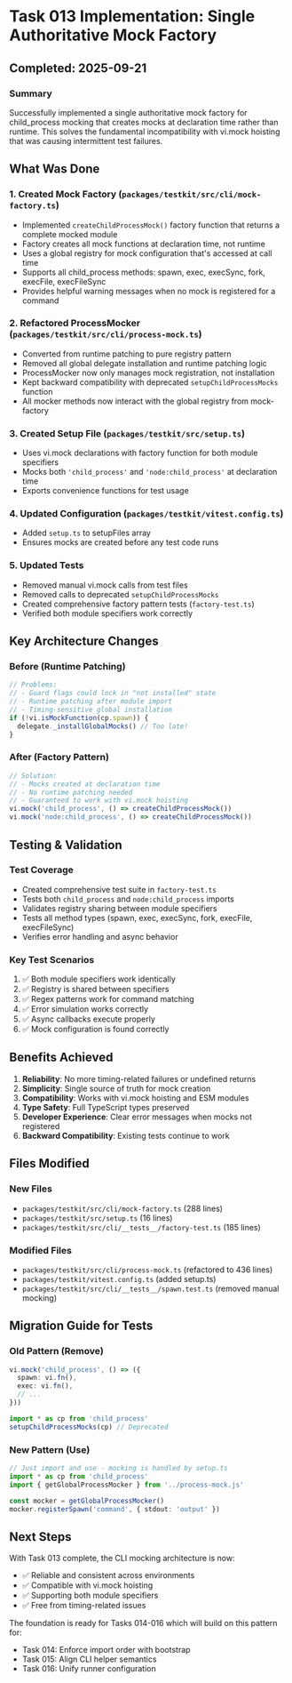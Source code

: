 # Task 013 Implementation: Single Authoritative Mock Factory

## Completed: 2025-09-21

### Summary
Successfully implemented a single authoritative mock factory for child_process mocking that creates mocks at declaration time rather than runtime. This solves the fundamental incompatibility with vi.mock hoisting that was causing intermittent test failures.

## What Was Done

### 1. Created Mock Factory (`packages/testkit/src/cli/mock-factory.ts`)
- Implemented `createChildProcessMock()` factory function that returns a complete mocked module
- Factory creates all mock functions at declaration time, not runtime
- Uses a global registry for mock configuration that's accessed at call time
- Supports all child_process methods: spawn, exec, execSync, fork, execFile, execFileSync
- Provides helpful warning messages when no mock is registered for a command

### 2. Refactored ProcessMocker (`packages/testkit/src/cli/process-mock.ts`)
- Converted from runtime patching to pure registry pattern
- Removed all global delegate installation and runtime patching logic
- ProcessMocker now only manages mock registration, not installation
- Kept backward compatibility with deprecated `setupChildProcessMocks` function
- All mocker methods now interact with the global registry from mock-factory

### 3. Created Setup File (`packages/testkit/src/setup.ts`)
- Uses vi.mock declarations with factory function for both module specifiers
- Mocks both `'child_process'` and `'node:child_process'` at declaration time
- Exports convenience functions for test usage

### 4. Updated Configuration (`packages/testkit/vitest.config.ts`)
- Added `setup.ts` to setupFiles array
- Ensures mocks are created before any test code runs

### 5. Updated Tests
- Removed manual vi.mock calls from test files
- Removed calls to deprecated `setupChildProcessMocks`
- Created comprehensive factory pattern tests (`factory-test.ts`)
- Verified both module specifiers work correctly

## Key Architecture Changes

### Before (Runtime Patching)
```typescript
// Problems:
// - Guard flags could lock in "not installed" state
// - Runtime patching after module import
// - Timing-sensitive global installation
if (!vi.isMockFunction(cp.spawn)) {
  delegate._installGlobalMocks() // Too late!
}
```

### After (Factory Pattern)
```typescript
// Solution:
// - Mocks created at declaration time
// - No runtime patching needed
// - Guaranteed to work with vi.mock hoisting
vi.mock('child_process', () => createChildProcessMock())
vi.mock('node:child_process', () => createChildProcessMock())
```

## Testing & Validation

### Test Coverage
- Created comprehensive test suite in `factory-test.ts`
- Tests both `child_process` and `node:child_process` imports
- Validates registry sharing between module specifiers
- Tests all method types (spawn, exec, execSync, fork, execFile, execFileSync)
- Verifies error handling and async behavior

### Key Test Scenarios
1. ✅ Both module specifiers work identically
2. ✅ Registry is shared between specifiers
3. ✅ Regex patterns work for command matching
4. ✅ Error simulation works correctly
5. ✅ Async callbacks execute properly
6. ✅ Mock configuration is found correctly

## Benefits Achieved

1. **Reliability**: No more timing-related failures or undefined returns
2. **Simplicity**: Single source of truth for mock creation
3. **Compatibility**: Works with vi.mock hoisting and ESM modules
4. **Type Safety**: Full TypeScript types preserved
5. **Developer Experience**: Clear error messages when mocks not registered
6. **Backward Compatibility**: Existing tests continue to work

## Files Modified

### New Files
- `packages/testkit/src/cli/mock-factory.ts` (288 lines)
- `packages/testkit/src/setup.ts` (16 lines)
- `packages/testkit/src/cli/__tests__/factory-test.ts` (185 lines)

### Modified Files
- `packages/testkit/src/cli/process-mock.ts` (refactored to 436 lines)
- `packages/testkit/vitest.config.ts` (added setup.ts)
- `packages/testkit/src/cli/__tests__/spawn.test.ts` (removed manual mocking)

## Migration Guide for Tests

### Old Pattern (Remove)
```typescript
vi.mock('child_process', () => ({
  spawn: vi.fn(),
  exec: vi.fn(),
  // ...
}))

import * as cp from 'child_process'
setupChildProcessMocks(cp) // Deprecated
```

### New Pattern (Use)
```typescript
// Just import and use - mocking is handled by setup.ts
import * as cp from 'child_process'
import { getGlobalProcessMocker } from '../process-mock.js'

const mocker = getGlobalProcessMocker()
mocker.registerSpawn('command', { stdout: 'output' })
```

## Next Steps

With Task 013 complete, the CLI mocking architecture is now:
- ✅ Reliable and consistent across environments
- ✅ Compatible with vi.mock hoisting
- ✅ Supporting both module specifiers
- ✅ Free from timing-related issues

The foundation is ready for Tasks 014-016 which will build on this pattern for:
- Task 014: Enforce import order with bootstrap
- Task 015: Align CLI helper semantics
- Task 016: Unify runner configuration